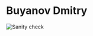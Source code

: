 # Buyanov Dmitry

![Sanity check](https://github.com/DmitryMix260/reactJB/actions/workflows/sanity-check.yml/badge.svg)